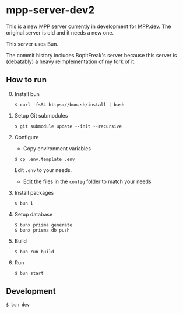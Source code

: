 # mpp-server-dev2

This is a new MPP server currently in development for [MPP.dev](https://www.multiplayerpiano.dev). The original server is old and it needs a new one.

This server uses Bun.

The commit history includes BopItFreak's server because this server is (debatably) a heavy reimplementation of my fork of it.

## How to run

0. Install bun

    ```
    $ curl -fsSL https://bun.sh/install | bash
    ```

1. Setup Git submodules

    ```
    $ git submodule update --init --recursive
    ```

2. Configure

    - Copy environment variables

    ```
    $ cp .env.template .env
    ```

    Edit `.env` to your needs.

    - Edit the files in the `config` folder to match your needs

3. Install packages

    ```
    $ bun i
    ```

4. Setup database

    ```
    $ bunx prisma generate
    $ bunx prisma db push
    ```

5. Build

    ```
    $ bun run build
    ```

6. Run

    ```
    $ bun start
    ```

## Development

```
$ bun dev
```
